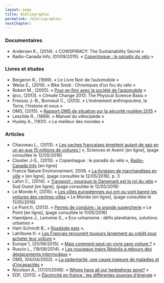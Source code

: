 ```yaml
---
layout: page
title: Bibliographie
permalink: /bibliographie/
nextChapter:
---
```


### Documentaires
- Andersen K., (2014). «&nbsp;COWSPIRACY: The Sustainability Secret&nbsp;»
- Radio-Canada Info, (01/09/2015). «&nbsp;[Copenhague&nbsp;: le paradis du vélo](https://www.youtube.com/watch?v=7qxv3DwqZsA)&nbsp;»

### Livres et études
- Bergeron R., (1999). «&nbsp;Le Livre Noir de l’automobile&nbsp;»
- Weiss E., (2010). «&nbsp;Bike Snob&nbsp;: Chroniques d’un fou du vélo&nbsp;»
- Robert M., (2005). «&nbsp;[Pour en finir avec la société de l’automobile](http://www.worldcarfree.net/resources/freesources/pour_en_finir.pdf)&nbsp;»
- Ipcc, (2013). «&nbsp;Climate Change 2013: The Physical Science Basis&nbsp;»
- Fressoz J.-B., Bonneuil C., (2013). «&nbsp;L'évènement anthropocène, la Terre, l'histoire et nous&nbsp;»
- OMS, (2015). «&nbsp;[Rapport OMS de situation sur la sécurité routière 2015](http://www.who.int/violence_injury_prevention/road_safety_status/2015/fr/)&nbsp;»
- Lesclide R., (1869). «&nbsp;Manuel du vélocipède&nbsp;»
- Huxley A., (1931). «&nbsp;Le meilleur des mondes&nbsp;»

### Articles
- Chauveau L., (2013). «&nbsp;[Les vaches françaises émettent autant de gaz en un an que 15 millions de voitures&nbsp;!](http://www.sciencesetavenir.fr/nature-environnement/20130222.OBS9788/les-vaches-francaises-emettent-autant-de-gaz-en-un-an-que-15-millions-de-voitures.html)&nbsp;», Sciences et Avenir [en ligne], (page consultée le 12/05/2016)
- Cloutier J-S., (2015). «&nbsp;Copenhague&nbsp;: le paradis du vélo&nbsp;», [Radio-Canada Info](https://www.google.com/url?q=https://www.youtube.com/channel/UClxaaAzHu1B5EoTtBYea7ig&sa=D&ust=1509634949906000&usg=AFQjCNE6nYhS6H6vnBv6XAyc2Ybsjuz5kQ) [en ligne]
- France Nature Environnement, 2009\. «&nbsp;[La livraison de marchandises en ville](http://intranet.ariege-expansion.com/123/actu_1232267.pdf)&nbsp;» [en ligne], (page consultée le 12/05/2016), p. 3
- Lafon C., (2014). «&nbsp;[Transport&nbsp;: pourquoi le Danemark est le roi du vélo](http://maplanete.blogs.sudouest.fr/archive/2014/11/29/le-danemark-roi-du-velo-1029725.html)&nbsp;» Sud Ouest [en ligne], (page consultée le 12/05/2016)
- Le Monde.fr, (2015). «&nbsp;[Les villes européennes qui ont ou vont bannir les voitures des centres-villes](http://www.lemonde.fr/pollution/article/2015/10/22/tour-d-europe-des-futurs-et-actuels-centres-villes-sans-voiture_4795189_1652666.html#UFgiyvwVKhmMxA4i.99)&nbsp;» Le Monde [en ligne], (page consultée le 11/05/2016)
- Le Point.fr, (2013). «&nbsp;[Permis de conduire&nbsp;: la grande supercherie](http://www.lepoint.fr/automobile/securite/a-quand-un-permis-de-conduire-pour-tous-27-06-2013-1686458_657.php)&nbsp;» Le Point [en ligne], (page consultée le 11/05/2016)
- Haentjens J., Lemoine S., «&nbsp;Eco-urbanisme&nbsp;: défis planétaires, solutions urbaines&nbsp;»
- Hart-Schmidt B., «&nbsp;[Roadside eats](http://index.truman.edu/pdf/2010-2011/february24/page9.pdf)&nbsp;»,
- Latribune.fr. «&nbsp;[Les Français recourent toujours largement au crédit pour acheter leur voiture](http://www.latribune.fr/vos-finances/banques-credit/credit-auto-moto/20101007trib000556639/les-francais-recourent-toujours-largement-au-credit-pour-acheter-leur-voiture.html)&nbsp;»
- Europe 1, (25/09/2015). «&nbsp;[Mais comment peut-on vivre sans voiture&nbsp;?](http://www.europe1.fr/emissions/allo-jean-michel/mais-comment-peut-on-vivre-sans-voiture-allo-jean-michel-25092015-2520309)&nbsp;»
- Ruscio L., (19/08/2014). «&nbsp;[Les nouveaux trains Régiolis à rebours des déplacements intermodaux](http://www.rue89strasbourg.com/trains-regiolis-velos-ter-alsace-70916)&nbsp;»
- OMS, (04/04/2002). «&nbsp;[La sédentarité, une cause majeure de maladies et d&#039;incapacités](http://www.who.int/mediacentre/news/releases/release23/fr/)&nbsp;»
- Nicolson A., (17/01/2006). «&nbsp;[Where have all our hedgehogs gone?](https://www.theguardian.com/environment/2006/jan/17/g2.ruralaffairs)&nbsp;»
- EDF, (2013). «&nbsp;[Électricité en france&nbsp;: les différentes sources d'énergie](https://web.archive.org/web/20140703015148/https://www.lenergieenquestions.fr/wp-content/uploads/2013/05/source-production-%C3%A9lectricit%C3%A91.pdf)&nbsp;»
